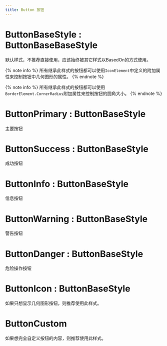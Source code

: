 ```yaml
---
title: Button 按钮
---
```


# ButtonBaseStyle : ButtonBaseBaseStyle

默认样式，不推荐直接使用，应该始终被其它样式以BasedOn的方式使用。

{% note info %}
所有继承此样式的按钮都可以使用`IconElement`中定义的附加属性来控制按钮中几何图形的属性。
{% endnote %}

{% note info %}
所有继承此样式的按钮都可以使用`BorderElement.CornerRadius`附加属性来控制按钮的圆角大小。
{% endnote %}

# ButtonPrimary : ButtonBaseStyle

主要按钮

# ButtonSuccess : ButtonBaseStyle

成功按钮

# ButtonInfo : ButtonBaseStyle

信息按钮

# ButtonWarning : ButtonBaseStyle

警告按钮

# ButtonDanger : ButtonBaseStyle

危险操作按钮

# ButtonIcon : ButtonBaseStyle

如果只想显示几何图形按钮，则推荐使用此样式。

# ButtonCustom

如果想完全自定义按钮的内容，则推荐使用此样式。

